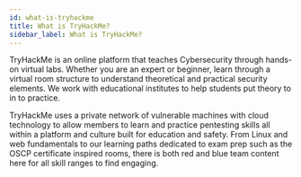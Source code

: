 ```yaml
---
id: what-is-tryhackme
title: What is TryHackMe?
sidebar_label: What is TryHackMe?
---
```

TryHackMe is an online platform that teaches Cybersecurity through hands-on virtual labs. Whether you are an expert or beginner, learn through a virtual room structure to understand theoretical and practical security elements. We work with educational institutes to help students put theory to in to practice.

TryHackMe uses a private network of vulnerable machines with cloud technology to allow members to learn and practice pentesting skills all within a platform and culture built for education and safety.  From Linux and web fundamentals to our learning paths dedicated to exam prep such as the OSCP certificate inspired rooms, there is both red and blue team content here for all skill ranges to find engaging.